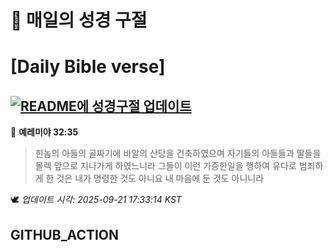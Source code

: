 # 🙏 매일의 성경 구절
# [Daily Bible verse]
## [![README에 성경구절 업데이트](https://github.com/DONGSUKA/first_test/actions/workflows/update-readme-bible.yml/badge.svg)](https://github.com/DONGSUKA/first_test/actions/workflows/update-readme-bible.yml)
<!-- START_BIBLE_VERSE -->
📖 **예레미야 32:35**
> 힌놈의 아들의 골짜기에 바알의 산당을 건축하였으며 자기들의 아들들과 딸들을 몰렉 앞으로 지나가게 하였느니라 그들이 이런 가증한일을 행하여 유다로 범죄하게 한 것은 내가 명령한 것도 아니요 내 마음에 둔 것도 아니니라

🕊️ _업데이트 시각: 2025-09-21 17:33:14 KST_
  <!-- END_BIBLE_VERSE -->
## GITHUB_ACTION

